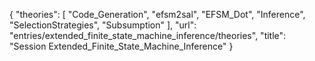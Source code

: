 {
    "theories": [
        "Code_Generation",
        "efsm2sal",
        "EFSM_Dot",
        "Inference",
        "SelectionStrategies",
        "Subsumption"
    ],
    "url": "entries/extended_finite_state_machine_inference/theories",
    "title": "Session Extended_Finite_State_Machine_Inference"
}